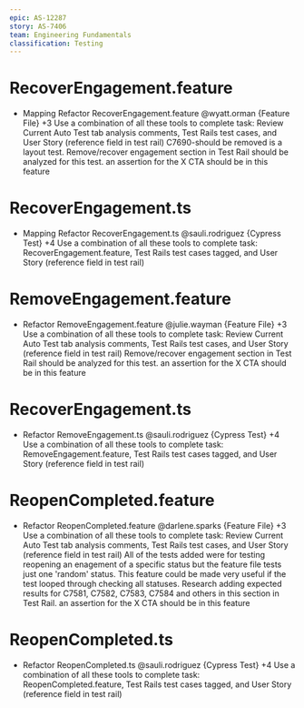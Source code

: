 ```yaml
---
epic: AS-12287
story: AS-7406
team: Engineering Fundamentals
classification: Testing
---
```


# RecoverEngagement.feature

- Mapping Refactor RecoverEngagement.feature @wyatt.orman {Feature File} +3
  Use a combination of all these tools to complete task: Review Current Auto Test tab analysis comments, Test Rails test cases, and User Story (reference field in test rail)
  C7690-should be removed is a layout test. Remove/recover engagement section in Test Rail should be analyzed for this test. an assertion for the X CTA should be in this feature
  
# RecoverEngagement.ts
- Mapping Refactor RecoverEngagement.ts @sauli.rodriguez {Cypress Test} +4
  Use a combination of all these tools to complete task: RecoverEngagement.feature, Test Rails test cases tagged, and User Story (reference field in test rail)

  
# RemoveEngagement.feature

- Refactor RemoveEngagement.feature @julie.wayman {Feature File} +3
  Use a combination of all these tools to complete task: Review Current Auto Test tab analysis comments, Test Rails test cases, and User Story (reference field in test rail)
  Remove/recover engagement section in Test Rail should be analyzed for this test. an assertion for the X CTA should be in this feature
  
# RecoverEngagement.ts
- Refactor RemoveEngagement.ts @sauli.rodriguez {Cypress Test} +4
  Use a combination of all these tools to complete task: RemoveEngagement.feature, Test Rails test cases tagged, and User Story (reference field in test rail)

# ReopenCompleted.feature

- Refactor ReopenCompleted.feature @darlene.sparks {Feature File} +3
  Use a combination of all these tools to complete task: Review Current Auto Test tab analysis comments, Test Rails test cases, and User Story (reference field in test rail)
  All of the tests added were for testing reopening an enagement of a  specific status but the feature file tests just one 'random' status. This feature could be made very useful if the test looped through checking all statuses. Research adding expected results for C7581, C7582, C7583, C7584 and others in this section in Test Rail. an assertion for the X CTA should be in this feature

# ReopenCompleted.ts
- Refactor ReopenCompleted.ts @sauli.rodriguez {Cypress Test} +4
  Use a combination of all these tools to complete task: ReopenCompleted.feature, Test Rails test cases tagged, and User Story (reference field in test rail)








